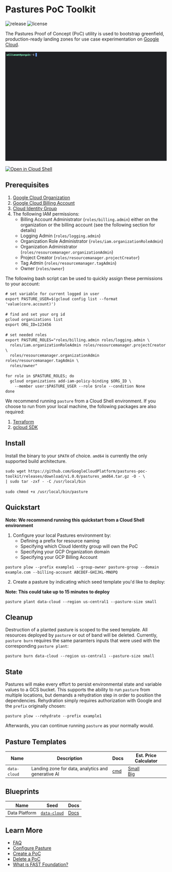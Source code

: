 # Pastures PoC Toolkit

![release](https://img.shields.io/github/v/release/googlecloudplatform/pastures-poc-toolkit) ![license](https://img.shields.io/github/license/GoogleCloudPlatform/pastures-poc-toolkit)

The Pastures Proof of Concept (PoC) utility is used to bootstrap greenfield, production-ready landing zones for use case experimentation on [Google Cloud](https://cloud.google.com/).

![demo-gif](assets/demo.gif)

[![Open in Cloud Shell](https://gstatic.com/cloudssh/images/open-btn.svg)](https://shell.cloud.google.com/cloudshell/editor?cloudshell_git_repo=http://github.com/GoogleCloudPlatform/pastures-poc-toolkit.git)

## Prerequisites
1. [Google Cloud Organization](https://cloud.google.com/resource-manager/docs/cloud-platform-resource-hierarchy#organizations)
2. [Google Cloud Billing Account](https://cloud.google.com/billing/docs/how-to/manage-billing-account)
3. [Cloud Identity Group](https://support.google.com/cloudidentity/answer/9400082)
4. The following IAM permissions:
    - Billing Account Administrator (`roles/billing.admin`) either on the organization or the billing account (see the following section for details)
    - Logging Admin (`roles/logging.admin`)
    - Organization Role Administrator (`roles/iam.organizationRoleAdmin`)
    - Organization Administrator (`roles/resourcemanager.organizationAdmin`)
    - Project Creator (`roles/resourcemanager.projectCreator`)
    - Tag Admin (`roles/resourcemanager.tagAdmin`)
    - Owner (`roles/owner`)

The following bash script can be used to quickly assign these permissions to your account:

```shell
# set variable for current logged in user
export PASTURE_USER=$(gcloud config list --format 'value(core.account)')

# find and set your org id
gcloud organizations list
export ORG_ID=123456

# set needed roles
export PASTURE_ROLES="roles/billing.admin roles/logging.admin \
  roles/iam.organizationRoleAdmin roles/resourcemanager.projectCreator \
  roles/resourcemanager.organizationAdmin roles/resourcemanager.tagAdmin \
  roles/owner"

for role in $PASTURE_ROLES; do
  gcloud organizations add-iam-policy-binding $ORG_ID \
    --member user:$PASTURE_USER --role $role --condition None
done
```

We recommend running `pasture` from a Cloud Shell environment. If you choose to run from your local machine, the following packages are also required:
1. [Terraform](https://developer.hashicorp.com/terraform/install)
2. [gcloud SDK](https://cloud.google.com/sdk/docs/install)

## Install

Install the binary to your `$PATH` of choice. `amd64` is currently the only supported build architecture.
<!-- x-release-please-start-version -->
```shell
sudo wget https://github.com/GoogleCloudPlatform/pastures-poc-toolkit/releases/download/v1.0.0/pastures_amd64.tar.gz -O - \
| sudo tar -zxf - -C /usr/local/bin

sudo chmod +x /usr/local/bin/pasture
```
<!-- x-release-please-end -->
## Quickstart

**Note: We recommend running this quickstart from a Cloud Shell environment**

1. Configure your local Pastures environment by:
    - Defining a prefix for resource naming
    - Specifying which Cloud Identity group will own the PoC
    - Specifying your GCP Organization domain
    - Specifying your GCP Billing Account

```shell
pasture plow --prefix example1 --group-owner pasture-group --domain example.com --billing-account ABCDEF-GHIJKL-MNOPQ
```

2. Create a pasture by indicating which seed template you'd like to deploy:

**Note: This could take up to 15 minutes to deploy**

```shell
pasture plant data-cloud --region us-central1 --pasture-size small
```

## Cleanup

Destruction of a planted pasture is scoped to the seed template. All resources deployed by `pasture` or out of band will be deleted. Currently, `pasture burn` requires the same paramters inputs that were used with the corresponding `pasture plant`:

```shell
pasture burn data-cloud --region us-central1 --pasture-size small
```

## State

Pastures will make every effort to persist environmental state and variable values to a GCS bucket. This supports the ability to run `pasture` from multiple locations, but demands a rehydration step in order to position the dependencies. Rehydration simply requires authorization with Google and the `prefix` originally chosen:

```shell
pasture plow --rehydrate --prefix example1
```

Afterwards, you can continue running `pasture` as your normally would.

## Pasture Templates

| Name | Description | Docs | Est. Price Calculator |
| ---- | ----------- | ---- | --------------------- |
| `data-cloud` | Landing zone for data, analytics and generative AI | [cmd](docs/pasture_plant_data-cloud.md) | [Small](https://cloud.google.com/products/calculator?hl=en&dl=CiQ0Yzc1N2RjNC0yN2QyLTQyMmEtODlkZS0xYzkxNzAyM2JmNTgQCxokMzIxQTgxMTctN0Q3NC00QUU4LUE4NzAtNTJFNDIxMUMyNEYx)<br>[Big](https://cloud.google.com/products/calculator?hl=en&dl=CiRhYzk2Y2MzZS05ZWRkLTRmMDAtYWM5OS1lYmVmN2UyYjY0NTEQCxokRDkwRDA3OTEtNDE2Qi00ODNFLUJFRjctMjU3RTEwNkRCQzE5) |

## Blueprints

| Name | Seed | Docs |
| ---- | ---- | ---- |
| Data Platform | [`data-cloud`](docs/pasture_plant_data-cloud.md) | [Docs](https://github.com/GoogleCloudPlatform/cloud-foundation-fabric/tree/master/blueprints/data-solutions/data-platform-foundations) |

## Learn More

- [FAQ](docs/faq.md)
- [Configure Pasture](docs/pasture_plow.md)
- [Create a PoC](docs/pasture_plant.md)
- [Delete a PoC](docs/pasture_burn.md)
- [What is FAST Foundation?](https://github.com/GoogleCloudPlatform/cloud-foundation-fabric/blob/master/fast/README.md)
